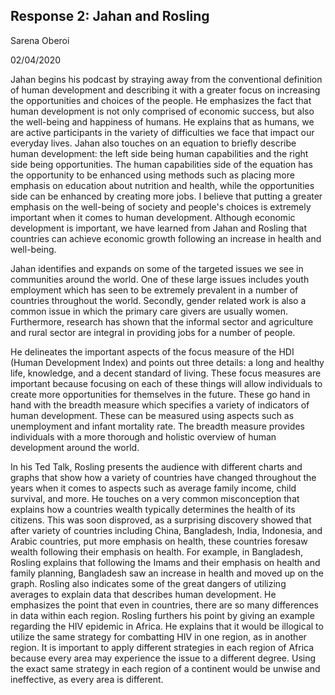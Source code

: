 ## Response 2: Jahan and Rosling 

Sarena Oberoi

02/04/2020

  Jahan begins his podcast by straying away from the conventional definition of human development and describing it with a greater focus on increasing the opportunities and choices of the people. He emphasizes the fact that human development is not only comprised of economic success, but also the well-being and happiness of humans. He explains that as humans, we are active participants in the variety of difficulties we face that impact our everyday lives. Jahan also touches on an equation to briefly describe human development: the left side being human capabilities and the right side being opportunities. The human capabilities side of the equation has the opportunity to be enhanced using methods such as placing more emphasis on education about nutrition and health, while the opportunities side can be enhanced by creating more jobs. I believe that putting a greater emphasis on the well-being of society and people's choices is extremely important when it comes to human development. Although economic development is important, we have learned from Jahan and Rosling that countries can achieve economic growth following an increase in health and well-being. 
  
  Jahan identifies and expands on some of the  targeted issues we see in communities around the world. One of these large issues includes youth employment which has seen to be extremely prevalent in a number of countries throughout the world. Secondly, gender related work is also a common issue in which the primary care givers are usually women. Furthermore, research has shown that the informal sector and agriculture and rural sector are integral in providing jobs for a number of people. 

  He delineates the important aspects of the focus measure of the HDI (Human Development Index) and points out three details: a long and healthy life, knowledge, and a decent standard of living. These focus measures are important because focusing on each of these things will allow individuals to create more opportunities for themselves in the future. These go hand in hand with the breadth measure which specifies a variety of indicators of human development. These can be measured using aspects such as unemployment and infant mortality rate. The breadth measure provides individuals with a more thorough and holistic overview of human development around the world.      

  In his Ted Talk, Rosling presents the audience with different charts and graphs that show how a variety of countries have changed throughout the years when it comes to aspects such as average family income, child survival, and more. He touches on a very common misconception that explains how a countries wealth typically determines the health of its citizens. This was soon disproved, as a surprising discovery showed that after variety of countries including China, Bangladesh, India, Indonesia, and Arabic countries, put more emphasis on health, these countries foresaw wealth following their emphasis on health. For example, in Bangladesh, Rosling explains that following the Imams and their emphasis on health and family planning, Bangladesh saw an increase in health and moved up on the graph. Rosling also indicates some of the great dangers of utilizing averages to explain data that describes human development. He emphasizes the point that even in countries, there are so many differences in data within each region. Rosling furthers his point by giving an example regarding the HIV epidemic in Africa. He explains that it would be illogical to utilize the same strategy for combatting HIV in one region, as in another region. It is important to apply different strategies in each region of Africa because every area may experience the issue to a different degree. Using the exact same strategy in each region of a continent would be unwise and ineffective, as every area is different.     
